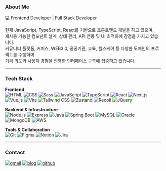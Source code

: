 ### About Me

:computer: Frontend Developer | Full Stack Developer

현재 JavaScript, TypeScript, React를 기반으로 프론트엔드 개발을 하고 있으며,  
재사용 가능한 컴포넌트 설계, 상태 관리, API 연동 및 UI 최적화에 강점을 가지고 있습니다.  
커뮤니티 플랫폼, 커머스, WEB3.0, 공공기관, 교육, 헬스케어 등 다양한 도메인의 프로젝트를 수행하며  
기획 의도와 사용자 경험을 반영한 인터페이스 구축에 집중하고 있습니다.

---

### Tech Stack

**Frontend**  
![HTML](https://img.shields.io/badge/HTML5-E34F26?style=flat-square&logo=HTML5&logoColor=white)
![CSS](https://img.shields.io/badge/CSS3-1572B6?style=flat-square&logo=CSS3&logoColor=white)
![Sass](https://img.shields.io/badge/Sass-CC6699?style=flat-square&logo=Sass&logoColor=white)
![JavaScript](https://img.shields.io/badge/JavaScript-F7DF1E?style=flat-square&logo=JavaScript&logoColor=black)
![TypeScript](https://img.shields.io/badge/TypeScript-3178C6?style=flat-square&logo=TypeScript&logoColor=white)
![React](https://img.shields.io/badge/React-61DAFB?style=flat-square&logo=React&logoColor=black)
![Next.js](https://img.shields.io/badge/Next.js-000000?style=flat-square&logo=next.js&logoColor=white)
![Vue.js](https://img.shields.io/badge/Vue.js-4FC08D?style=flat-square&logo=vue.js&logoColor=white)
![Vite](https://img.shields.io/badge/Vite-646CFF?style=flat-square&logo=Vite&logoColor=white)
![Tailwind CSS](https://img.shields.io/badge/TailwindCSS-06B6D4?style=flat-square&logo=tailwind-css&logoColor=white)
![Zustand](https://img.shields.io/badge/Zustand-000000?style=flat-square&logo=Zustand&logoColor=white)
![Recoil](https://img.shields.io/badge/Recoil-3578E5?style=flat-square&logo=Recoil&logoColor=white)
![JQuery](https://img.shields.io/badge/JQuery-0769AD?style=flat-square&logo=jquery&logoColor=white)

**Backend & Infrastructure**  
![Node.js](https://img.shields.io/badge/Node.js-339933?style=flat-square&logo=Node.js&logoColor=white)
![Express](https://img.shields.io/badge/Express-000000?style=flat-square&logo=Express&logoColor=white)
![Java](https://img.shields.io/badge/Java-ED8B00?style=flat-square&logo=java&logoColor=white)
![Spring Boot](https://img.shields.io/badge/SpringBoot-6DB33F?style=flat-square&logo=Spring&logoColor=white)
![MySQL](https://img.shields.io/badge/MySQL-4479A1?style=flat-square&logo=MySQL&logoColor=white)
![Oracle](https://img.shields.io/badge/Oracle-F80000?style=flat-square&logo=Oracle&logoColor=white)
![MongoDB](https://img.shields.io/badge/MongoDB-47A248?style=flat-square&logo=MongoDB&logoColor=white)
![AWS](https://img.shields.io/badge/AWS-232F3E?style=flat-square&logo=amazon-aws&logoColor=white)

**Tools & Collaboration**  
![Git](https://img.shields.io/badge/Git-F05032?style=flat-square&logo=Git&logoColor=white)
![Figma](https://img.shields.io/badge/Figma-F24E1E?style=flat-square&logo=Figma&logoColor=white)
![Notion](https://img.shields.io/badge/Notion-000000?style=flat-square&logo=Notion&logoColor=white)
![Jira](https://img.shields.io/badge/Jira-0052CC?style=flat-square&logo=Jira&logoColor=white)


---


### Contact

[![gmail](https://img.shields.io/badge/Gmail-EA4335?style=flat-square&logo=Gmail&logoColor=white)](mailto:minah0523@gmail.com)
[![blog](https://img.shields.io/badge/Blog-FFA500?style=flat-square&logo=rss&logoColor=white)](https://annyeongworld.tistory.com/)
[![github](https://img.shields.io/badge/GitHub-181717?style=flat-square&logo=github&logoColor=white)](https://github.com/minah0523)
